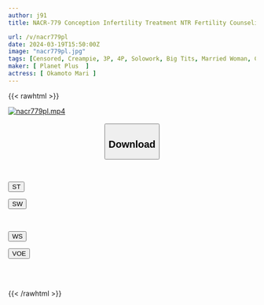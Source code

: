 ```yaml
---
author: j91
title: NACR-779 Conception Infertility Treatment NTR Fertility Counseling Riri Okamoto

url: /v/nacr779pl
date: 2024-03-19T15:50:00Z
image: "nacr779pl.jpg"
tags: [Censored, Creampie, 3P, 4P, Solowork, Big Tits, Married Woman, Cuckold, Huge Butt	]
maker: [ Planet Plus  ]
actress: [ Okamoto Mari ]
---
```



{{< rawhtml >}}

<div class="video" data-videoid="BJdZ9Q9ewXSGJ2">
    <a href="javascript:;">
        <img src="/v/nacr779pl/nacr779pl.jpg" width="WIDTH" height="HEIGHT" alt="nacr779pl.mp4" loading="lazy">
    </a>
</div>

<script type="text/javascript" src="https://j91.asia/asset/on-demand-st.js"></script>

<br>
  <link rel="stylesheet" href="https://j91.asia/asset/bs5.css">
  
  <center>
  <button class="btn btn-primary" type="button" data-bs-toggle="collapse" data-bs-target=".multi-collapse" aria-expanded="false" aria-controls="multiCollapseExample1 multiCollapseExample2"><h2>Download</h2></button></center>
</p>
<div class="row">
  <div class="col">
    <div class="collapse multi-collapse" id="multiCollapseExample1">
      <div class="card card-body">
	      	      <br>
<div class="buttons">  
<p><a href="https://streamtape.to/v/BJdZ9Q9ewXSGJ2" target="_blank"><button class="btn-hover color-3"><i class="fa fa-download"></i> ST</button></a></p>
<p><a href="https://asnwish.com/uf61hggo7hi6" target="_blank"><button class="btn-hover color-2"><i class="fa fa-download"></i> SW</button></a></p></div>
    </div>
  </div>
</div>
  <div class="col">
    <div class="collapse multi-collapse" id="multiCollapseExample2">
      <div class="card card-body">
	      <br>
<div class="buttons">
<p><a href="https://wolfstream.tv/x6i00c7f5h71"><button class="btn-hover color-9"><i class="fa fa-download"></i> WS</button></a></p>
<p><a href="https://voe.sx/ch0z3tqe7avw"><button class="btn-hover color-8"><i class="fa fa-download"></i> VOE</button></a></p></div>
<br><br>
      </div>
    </div>
  </div>
</div>

{{< /rawhtml >}}